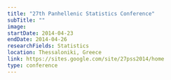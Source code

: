 ```yaml
---
title: "27th Panhellenic Statistics Conference"
subTitle: ""
image:
startDate: 2014-04-23
endDate: 2014-04-26
researchFields: Statistics
location: Thessaloniki, Greece
link: https://sites.google.com/site/27pss2014/home
type: conference
---
```

